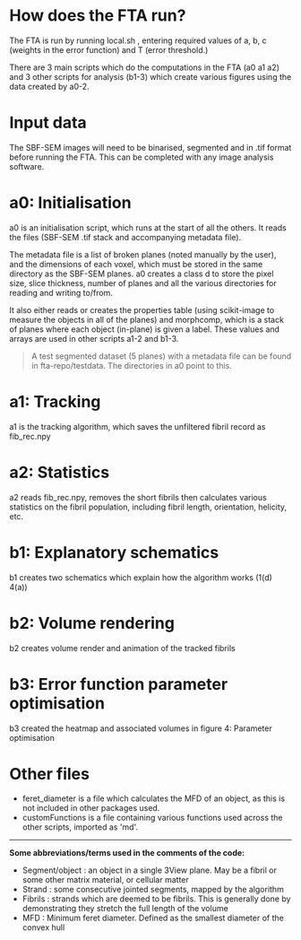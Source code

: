 # How does the FTA run?

The FTA is run by running local.sh , entering required values of a, b, c (weights in the error function) and T (error threshold.)

There are 3 main scripts which do the computations in the FTA (a0 a1 a2) and 3 other scripts for analysis (b1-3) which create various figures using the data created by a0-2.


# Input data

The SBF-SEM images will need to be binarised, segmented and in .tif format before running the FTA. This can be completed with any image analysis software.



# a0: Initialisation
a0 is an initialisation script, which runs at the start of all the others. It reads the files (SBF-SEM .tif stack and accompanying metadata file).

The metadata file is a list of broken planes (noted manually by the user), and the dimensions of each voxel, which must be stored in the same directory as the SBF-SEM planes. a0 creates a class d to store the pixel size, slice thickness, number of planes and all  the various directories for reading and writing to/from.

It also either reads or creates the properties table (using scikit-image to measure the objects in all of the planes) and morphcomp, which is a stack of planes where each object (in-plane) is given a label. These values and arrays are used in other scripts a1-2 and b1-3.

>A test segmented dataset (5 planes) with a metadata file can be found in fta-repo/testdata. The directories in a0 point to this.



# a1: Tracking
a1 is the tracking algorithm, which saves the unfiltered fibril record as fib_rec.npy

# a2: Statistics
a2 reads fib_rec.npy, removes the short fibrils then calculates various statistics on the fibril population, including fibril length, orientation, helicity, etc.

# b1: Explanatory schematics
b1 creates two schematics which explain how the algorithm works (1(d) 4(a))

# b2: Volume rendering
b2 creates volume render and animation of the tracked fibrils

# b3: Error function parameter optimisation
b3 created the heatmap and associated volumes in figure 4: Parameter optimisation

# Other files

* feret_diameter is a file which calculates the MFD of an object, as this is not included in other packages used.
* customFunctions is a file containing various functions used across the other scripts, imported as 'md'.

---
**Some abbreviations/terms used in the comments of the code:**

* Segment/object : an object in a single 3View plane. May be a fibril or some other matrix material, or cellular matter
* Strand : some consecutive jointed segments, mapped by the algorithm
* Fibrils : strands which are deemed to be fibrils. This is generally done by demonstrating they stretch the full length of the volume
* MFD : Minimum feret diameter. Defined as the smallest diameter of the convex hull
